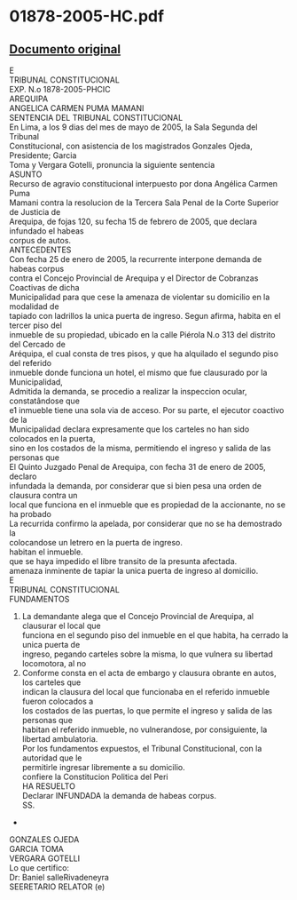 
01878-2005-HC.pdf
=================
  
[Documento original](https://tc.gob.pe/jurisprudencia/2005/01878-2005-HC.pdf)  
---  
E  
TRIBUNAL CONSTITUCIONAL  
EXP. N.o 1878-2005-PHCIC  
AREQUIPA  
ANGELICA CARMEN PUMA MAMANI  
SENTENCIA DEL TRIBUNAL CONSTITUCIONAL  
En Lima, a los 9 dias del mes de mayo de 2005, la Sala Segunda del Tribunal  
Constitucional, con asistencia de los magistrados Gonzales Ojeda, Presidente; Garcia  
Toma y Vergara Gotelli, pronuncia la siguiente sentencia  
ASUNTO  
Recurso de agravio constitucional interpuesto por dona Angélica Carmen Puma  
Mamani contra la resolucion de la Tercera Sala Penal de la Corte Superior de Justicia de  
Arequipa, de fojas 120, su fecha 15 de febrero de 2005, que declara infundado el habeas  
corpus de autos.  
ANTECEDENTES  
Con fecha 25 de enero de 2005, la recurrente interpone demanda de habeas corpus  
contra el Concejo Provincial de Arequipa y el Director de Cobranzas Coactivas de dicha  
Municipalidad para que cese la amenaza de violentar su domicilio en la modalidad de  
tapiado con ladrillos la unica puerta de ingreso. Segun afirma, habita en el tercer piso del  
inmueble de su propiedad, ubicado en la calle Piérola N.o 313 del distrito del Cercado de  
Aréquipa, el cual consta de tres pisos, y que ha alquilado el segundo piso del referido  
inmueble donde funciona un hotel, el mismo que fue clausurado por la Municipalidad,  
Admitida la demanda, se procedio a realizar la inspeccion ocular, constatândose que  
e1 inmueble tiene una sola via de acceso. Por su parte, el ejecutor coactivo de la  
Municipalidad declara expresamente que los carteles no han sido colocados en la puerta,  
sino en los costados de la misma, permitiendo el ingreso y salida de las personas que  
El Quinto Juzgado Penal de Arequipa, con fecha 31 de enero de 2005, declaro  
infundada la demanda, por considerar que si bien pesa una orden de clausura contra un  
local que funciona en el inmueble que es propiedad de la accionante, no se ha probado  
La recurrida confirmo la apelada, por considerar que no se ha demostrado la  
colocandose un letrero en la puerta de ingreso.  
habitan el inmueble.  
que se haya impedido el libre transito de la presunta afectada.  
amenaza inminente de tapiar la unica puerta de ingreso al domicilio.  
E  
TRIBUNAL CONSTITUCIONAL  
FUNDAMENTOS  
1. La demandante alega que el Concejo Provincial de Arequipa, al clausurar el local que  
funciona en el segundo piso del inmueble en el que habita, ha cerrado la unica puerta de  
ingreso, pegando carteles sobre la misma, lo que vulnera su libertad locomotora, al no  
2. Conforme consta en el acta de embargo y clausura obrante en autos, los carteles que  
indican la clausura del local que funcionaba en el referido inmueble fueron colocados a  
los costados de las puertas, lo que permite el ingreso y salida de las personas que  
habitan el referido inmueble, no vulnerandose, por consiguiente, la libertad ambulatoria.  
Por los fundamentos expuestos, el Tribunal Constitucional, con la autoridad que le  
permitirle ingresar libremente a su domicilio.  
confiere la Constitucion Politica del Peri  
HA RESUELTO  
Declarar INFUNDADA la demanda de habeas corpus.  
SS.  
-  
GONZALES OJEDA  
GARCIA TOMA  
VERGARA GOTELLI  
Lo que certifico:  
Dr: Baniel salleRivadeneyra  
SEERETARIO RELATOR (e)